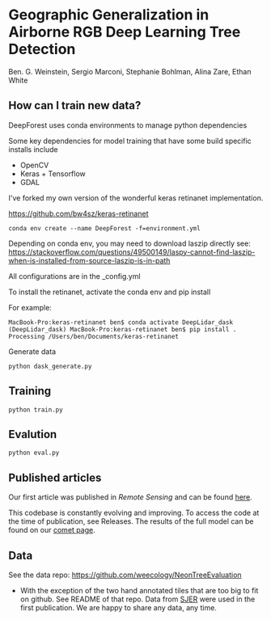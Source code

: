 # Geographic Generalization in Airborne RGB Deep Learning Tree Detection

Ben. G. Weinstein, Sergio Marconi, Stephanie Bohlman, Alina Zare, Ethan White

## How can I train new data?

DeepForest uses conda environments to manage python dependencies

Some key dependencies for model training that have some build specific installs include

* OpenCV
* Keras + Tensorflow
* GDAL

I've forked my own version of the wonderful keras retinanet implementation.

https://github.com/bw4sz/keras-retinanet

```
conda env create --name DeepForest -f=environment.yml
```

Depending on conda env, you may need to download laszip directly see: https://stackoverflow.com/questions/49500149/laspy-cannot-find-laszip-when-is-installed-from-source-laszip-is-in-path

All configurations are in the _config.yml 

To install the retinanet, activate the conda env and pip install

For example:
```
MacBook-Pro:keras-retinanet ben$ conda activate DeepLidar_dask
(DeepLidar_dask) MacBook-Pro:keras-retinanet ben$ pip install .
Processing /Users/ben/Documents/keras-retinanet
```


Generate data

```
python dask_generate.py
```

## Training

```
python train.py
```

## Evalution

```
python eval.py
```

## Published articles

Our first article was published in *Remote Sensing* and can be found [here](https://www.mdpi.com/2072-4292/11/11/1309). 

This codebase is constantly evolving and improving. To access the code at the time of publication, see Releases.
The results of the full model can be found on our [comet page](https://www.comet.ml/bw4sz/deeplidar/2645e41bf83b47e68a313f3c933aff8a).

## Data

See the data repo: https://github.com/weecology/NeonTreeEvaluation
* With the exception of the two hand annotated tiles that are too big to fit on github. See README of that repo.
Data from [SJER](https://www.neonscience.org/field-sites/field-sites-map/SJER) were used in the first publication. We are happy to share any data, any time.
